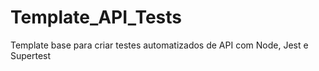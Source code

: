 # Template_API_Tests
Template base para criar testes automatizados de API com Node, Jest e Supertest
